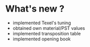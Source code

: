 # What's new ?
 - implemented Texel's tuning
 - obtained own material/PST values
 - implemented transposition table
 - implemented opening book
